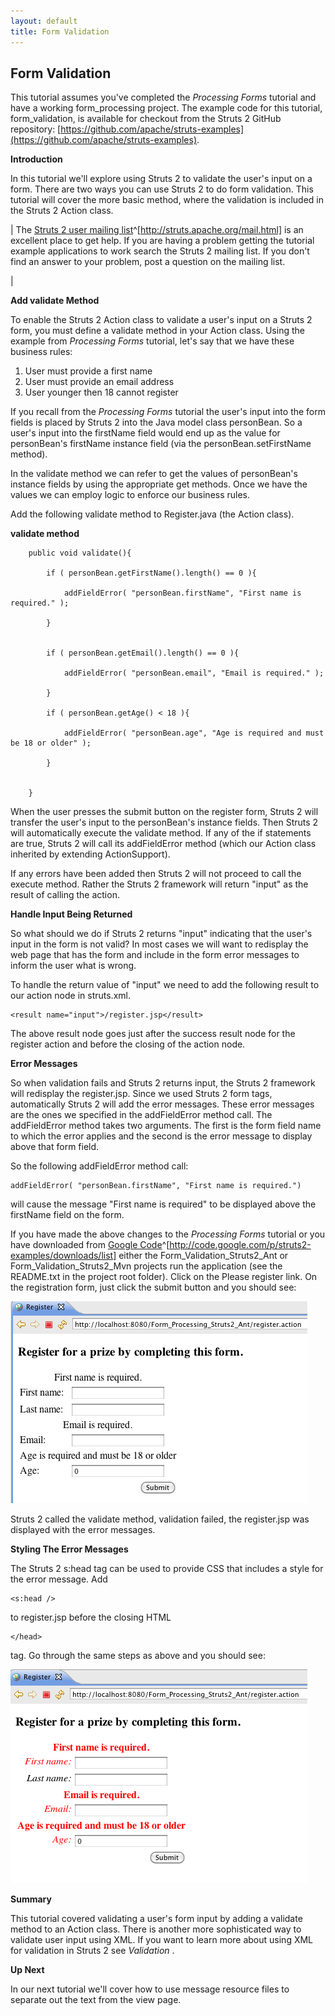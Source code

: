 ```yaml
---
layout: default
title: Form Validation
---
```

## Form Validation

This tutorial assumes you've completed the _Processing Forms_  tutorial and have a working form_processing project. The example code for this tutorial, form_validation, is available for checkout from the Struts 2 GitHub repository: [https://github.com/apache/struts-examples](https://github.com/apache/struts-examples).

> 

__Introduction__

In this tutorial we'll explore using Struts 2 to validate the user's input on a form. There are two ways you can use Struts 2 to do form validation. This tutorial will cover the more basic method, where the validation is included in the Struts 2 Action class.



| The [Struts 2 user mailing list](http://struts.apache.org/mail.html)^[http://struts.apache.org/mail.html] is an excellent place to get help. If you are having a problem getting the tutorial example applications to work search the Struts 2 mailing list. If you don't find an answer to your problem, post a question on the mailing list.

| 

__Add validate Method__

To enable the Struts 2 Action class to validate a user's input on a Struts 2 form, you must define a validate method in your Action class. Using the example from _Processing Forms_  tutorial, let's say that we have these business rules:

1. User must provide a first name
 2. User must provide an email address
 3. User younger then 18 cannot register

If you recall from the _Processing Forms_  tutorial the user's input into the form fields is placed by Struts 2 into the Java model class personBean. So a user's input into the firstName field would end up as the value for personBean's firstName instance field (via the personBean.setFirstName method).

In the validate method we can refer to get the values of personBean's instance fields by using the appropriate get methods. Once we have the values we can employ logic to enforce our business rules.

Add the following validate method to Register.java (the Action class).

**validate method**


~~~~~~~
	public void validate(){
		
		if ( personBean.getFirstName().length() == 0 ){	

			addFieldError( "personBean.firstName", "First name is required." );
			
		}
		
				
		if ( personBean.getEmail().length() == 0 ){	

			addFieldError( "personBean.email", "Email is required." );
			
		}
		
		if ( personBean.getAge() < 18 ){	

			addFieldError( "personBean.age", "Age is required and must be 18 or older" );
			
		}
		
		
	}

~~~~~~~

When the user presses the submit button on the register form, Struts 2 will transfer the user's input to the personBean's instance fields. Then Struts 2 will automatically execute the validate method. If any of the if statements are true, Struts 2 will call its addFieldError method (which our Action class inherited by extending ActionSupport).

If any errors have been added then Struts 2 will not proceed to call the execute method. Rather the Struts 2 framework will return "input" as the result of calling the action.

__Handle Input Being Returned__

So what should we do if Struts 2 returns "input" indicating that the user's input in the form is not valid? In most cases we will want to redisplay the web page that has the form and include in the form error messages to inform the user what is wrong.

To handle the return value of "input" we need to add the following result to our action node in struts.xml.


~~~~~~~
<result name="input">/register.jsp</result>

~~~~~~~

The above result node goes just after the success result node for the register action and before the closing of the action node.

__Error Messages__

So when validation fails and Struts 2 returns input, the Struts 2 framework will redisplay the register.jsp. Since we used Struts 2 form tags, automatically Struts 2 will add the error messages. These error messages are the ones we specified in the addFieldError method call. The addFieldError method takes two arguments. The first is the form field name to which the error applies and the second is the error message to display above that form field.

So the following addFieldError method call:


~~~~~~~
addFieldError( "personBean.firstName", "First name is required.")

~~~~~~~

will cause the message "First name is required" to be displayed above the firstName field on the form.

If you have made the above changes to the _Processing Forms_  tutorial or you have downloaded from [Google Code](http://code.google.com/p/struts2-examples/downloads/list)^[http://code.google.com/p/struts2-examples/downloads/list] either the Form_Validation_Struts2_Ant or Form_Validation_Struts2_Mvn projects run the application (see the README.txt in the project root folder). Click on the Please register link. On the registration form, just click the submit button and you should see:

![form_errors.png](attachments/att14975003_form_errors.png)

Struts 2 called the validate method, validation failed, the register.jsp was displayed with the error messages.

__Styling The Error Messages__

The Struts 2 s:head tag can be used to provide CSS that includes a style for the error message. Add 

~~~~~~~
<s:head />
~~~~~~~
 to register.jsp before the closing HTML 

~~~~~~~
</head>
~~~~~~~
 tag. Go through the same steps as above and you should see:

![form_errors_styled.png](attachments/att14975001_form_errors_styled.png)

__Summary__

This tutorial covered validating a user's form input by adding a validate method to an Action class. There is another more sophisticated way to validate user input using XML. If you want to learn more about using XML for validation in Struts 2 see _Validation_ .

__Up Next__

In our next tutorial we'll cover how to use message resource files to separate out the text from the view page.
